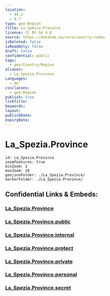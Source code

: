 ```yaml
---
location:
  - 44.2
  - 9.7
type: geo-Region
title: La_Spezia.Province
license: CC BY-SA 4.0
source: https://datahub.io/core/country-codes
isDeleted: false
isReadOnly: false
draft: false
confidential: public
tags:
  - geo/Country/Region
aliases:
  - La_Spezia.Province
Languages:
  - de
cssclasses:
  - geo-Region
publish: true
linkTitle:
keywords:
layout:
publishDate:
expiryDate:
---
```


# La_Spezia.Province

```leaflet
id: La_Spezia.Province
zoomFeatures: true 
minZoom: 2 
maxZoom: 18
geojsonFolder: ./La_Spezia.Province/
markerFolder: ./La_Spezia.Province/
```


## Confidential Links & Embeds: 

### [La_Spezia.Province](/_Standards/Earth/Continent/Europe/Europe~South/Italy/regions~Italy/Liguria/La_Spezia.Province.md) 

### [La_Spezia.Province.public](/_public/Earth/Continent/Europe/Europe~South/Italy/regions~Italy/Liguria/La_Spezia.Province.public.md) 

### [La_Spezia.Province.internal](/_internal/Earth/Continent/Europe/Europe~South/Italy/regions~Italy/Liguria/La_Spezia.Province.internal.md) 

### [La_Spezia.Province.protect](/_protect/Earth/Continent/Europe/Europe~South/Italy/regions~Italy/Liguria/La_Spezia.Province.protect.md) 

### [La_Spezia.Province.private](/_private/Earth/Continent/Europe/Europe~South/Italy/regions~Italy/Liguria/La_Spezia.Province.private.md) 

### [La_Spezia.Province.personal](/_personal/Earth/Continent/Europe/Europe~South/Italy/regions~Italy/Liguria/La_Spezia.Province.personal.md) 

### [La_Spezia.Province.secret](/_secret/Earth/Continent/Europe/Europe~South/Italy/regions~Italy/Liguria/La_Spezia.Province.secret.md)

